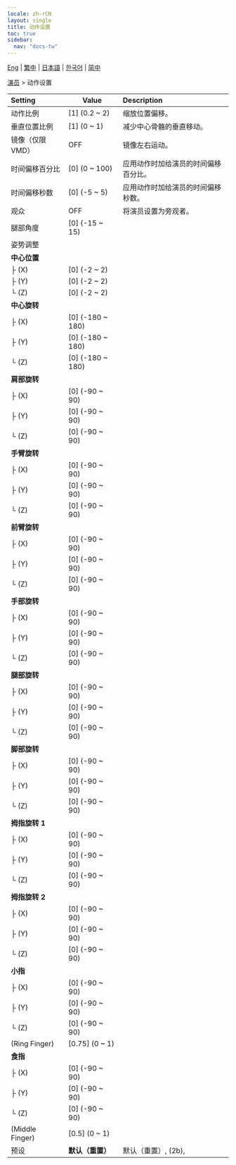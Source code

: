 ```yaml
---
locale: zh-rCN
layout: single
title: 动作设置
toc: true
sidebar:
  nav: "docs-tw"
---
```

[Eng](/dancexr/menu/2025.4/actor/actor_motion) | [繁中](/tw/dancexr/menu/2025.4/actor/actor_motion) | [日本語](/jp/dancexr/menu/2025.4/actor/actor_motion) | [한국어](/kr/dancexr/menu/2025.4/actor/actor_motion) | [简中](/zh/dancexr/menu/2025.4/actor/actor_motion)

[演员](../menu#演员) > 动作设置



| Setting | Value | Description |
| :--- | --- | :--- |
| 动作比例 | [1] (0.2 ~ 2) | 缩放位置偏移。
| 垂直位置比例 | [1] (0 ~ 1) | 减少中心骨骼的垂直移动。
| 镜像（仅限 VMD） | OFF | 镜像左右运动。
| 时间偏移百分比 | [0] (0 ~ 100) | 应用动作时加给演员的时间偏移百分比。
| 时间偏移秒数 | [0] (-5 ~ 5) | 应用动作时加给演员的时间偏移秒数。
| 观众 | OFF | 将演员设置为旁观者。
| 腿部角度 | [0] (-15 ~ 15) | 
| 姿势调整 || 
| **中心位置** | | 
| ├ (X) | [0] (-2 ~ 2) | 
| ├ (Y) | [0] (-2 ~ 2) | 
| └ (Z) | [0] (-2 ~ 2) | 
| **中心旋转** | | 
| ├ (X) | [0] (-180 ~ 180) | 
| ├ (Y) | [0] (-180 ~ 180) | 
| └ (Z) | [0] (-180 ~ 180) | 
| **肩部旋转** | | 
| ├ (X) | [0] (-90 ~ 90) | 
| ├ (Y) | [0] (-90 ~ 90) | 
| └ (Z) | [0] (-90 ~ 90) | 
| **手臂旋转** | | 
| ├ (X) | [0] (-90 ~ 90) | 
| ├ (Y) | [0] (-90 ~ 90) | 
| └ (Z) | [0] (-90 ~ 90) | 
| **前臂旋转** | | 
| ├ (X) | [0] (-90 ~ 90) | 
| ├ (Y) | [0] (-90 ~ 90) | 
| └ (Z) | [0] (-90 ~ 90) | 
| **手部旋转** | | 
| ├ (X) | [0] (-90 ~ 90) | 
| ├ (Y) | [0] (-90 ~ 90) | 
| └ (Z) | [0] (-90 ~ 90) | 
| **腿部旋转** | | 
| ├ (X) | [0] (-90 ~ 90) | 
| ├ (Y) | [0] (-90 ~ 90) | 
| └ (Z) | [0] (-90 ~ 90) | 
| **脚部旋转** | | 
| ├ (X) | [0] (-90 ~ 90) | 
| ├ (Y) | [0] (-90 ~ 90) | 
| └ (Z) | [0] (-90 ~ 90) | 
| **拇指旋转 1** | | 
| ├ (X) | [0] (-90 ~ 90) | 
| ├ (Y) | [0] (-90 ~ 90) | 
| └ (Z) | [0] (-90 ~ 90) | 
| **拇指旋转 2** | | 
| ├ (X) | [0] (-90 ~ 90) | 
| ├ (Y) | [0] (-90 ~ 90) | 
| └ (Z) | [0] (-90 ~ 90) | 
| **小指** | | 
| ├ (X) | [0] (-90 ~ 90) | 
| ├ (Y) | [0] (-90 ~ 90) | 
| └ (Z) | [0] (-90 ~ 90) | 
| (Ring Finger) | [0.75] (0 ~ 1) | 
| **食指** | | 
| ├ (X) | [0] (-90 ~ 90) | 
| ├ (Y) | [0] (-90 ~ 90) | 
| └ (Z) | [0] (-90 ~ 90) | 
| (Middle Finger) | [0.5] (0 ~ 1) | 
| 预设 | **默认（重置）** | 默认（重置）, (2b),  |
